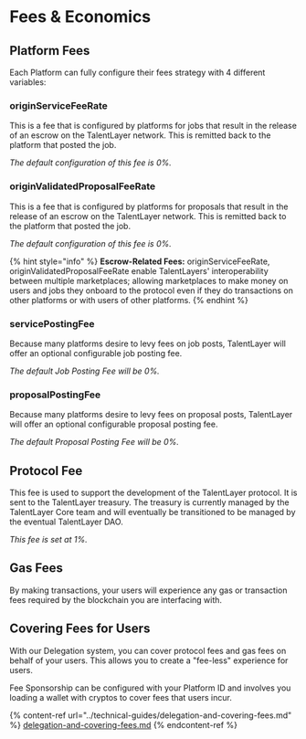 # Fees & Economics

## Platform Fees

Each Platform can fully configure their fees strategy with 4 different variables:

### originServiceFeeRate

This is a fee that is configured by platforms for jobs that result in the release of an escrow on the TalentLayer network. This is remitted back to the platform that posted the job.&#x20;

_The default configuration of this fee is 0%._&#x20;

### originValidatedProposalFeeRate

This is a fee that is configured by platforms for proposals that result in the release of an escrow on the TalentLayer network. This is remitted back to the platform that posted the job.&#x20;

_The default configuration of this fee is 0%._&#x20;

{% hint style="info" %}
**Escrow-Related Fees:** originServiceFeeRate, originValidatedProposalFeeRate enable TalentLayers' interoperability between multiple marketplaces; allowing marketplaces to make money on users and jobs they onboard to the protocol even if they do transactions on other platforms or with users of other platforms.
{% endhint %}

### servicePostingFee

Because many platforms desire to levy fees on job posts, TalentLayer will offer an optional configurable job posting fee.&#x20;

_The default Job Posting Fee will be 0%._&#x20;

### proposalPostingFee

Because many platforms desire to levy fees on proposal posts, TalentLayer will offer an optional configurable proposal posting fee.&#x20;

_The default Proposal Posting Fee will be 0%._&#x20;

## Protocol Fee

This fee is used to support the development of the TalentLayer protocol. It is sent to the TalentLayer treasury. The treasury is currently managed by the TalentLayer Core team and will eventually be transitioned to be managed by the eventual TalentLayer DAO.&#x20;

_This fee is set at 1%._

## Gas Fees

By making transactions, your users will experience any gas or transaction fees required by the blockchain you are interfacing with.&#x20;

## Covering Fees for Users

With our Delegation system, you can cover protocol fees and gas fees on behalf of your users. This allows you to create a "fee-less" experience for users.&#x20;

Fee Sponsorship can be configured with your Platform ID and involves you loading a wallet with cryptos to cover fees that users incur.

{% content-ref url="../technical-guides/delegation-and-covering-fees.md" %}
[delegation-and-covering-fees.md](../technical-guides/delegation-and-covering-fees.md)
{% endcontent-ref %}
